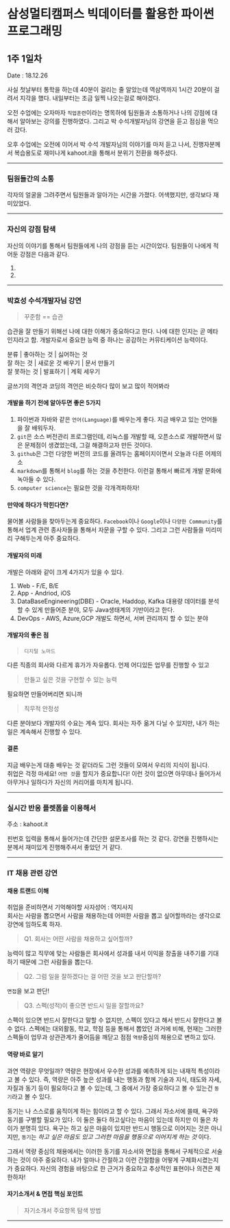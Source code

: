 # 삼성멀티캠퍼스 빅데이터를 활용한 파이썬 프로그래밍

## 1주 1일차

Date : 18.12.26

사실 첫날부터 통학을 하는데 40분이 걸리는 줄 알았는데 역삼역까지 1시간 20분이 걸려서 지각을 했다. 내일부터는 조금 일찍 나오는걸로 해야겠다.

오전 수업에는 오자마자 `직업훈련`이라는 명목하에 팀원들과 소통하거나 나의 강점에 대해서 알아보는 강의를 진행하였다. 그리고 박 수석개발자님의 강연을 듣고 점심을 먹으러 갔다.

오후 수업에는 오전에 이어서 박 수석 개발자님의 이야기를 마저 듣고 나서, 진행자분께서 복습용도로 재미나게 kahoot.it을 통해서 분위기 전환을 해주셨다.

---

### 팀원들간의 소통
각자의 얼굴을 그려주면서 팀원들과 알아가는 시간을 가졌다. 어색했지만, 생각보다 재미있었다.

---

### 자신의 강점 탐색
자신의 이야기를 통해서 팀원들에게 나의 강점을 듣는 시간이었다. 팀원들이 나에게 적어둔 강점은 다음과 같다.

 1.  
 2. 

---

### 박효성 수석개발자님 강연

> 꾸준함 == 습관

습관을 잘 만들기 위해선 나에 대한 이해가 중요하다고 한다. 나에 대한 인지는 곧 메타인지라고 함. 개발자로서 중요한 능력 중 하나는 공감하는 커뮤티케이션 능력이다.

분류 | 좋아하는 것 | 싫어하는 것  
잘 하는 것 |  새로운 것 배우기 | 문서 만들기  
잘 못하는 것 | 발표하기 | 계획 세우기  

글쓰기의 격언과 코딩의 격언은 비슷하다
많이 보고 많이 적어봐라

#### 개발을 하기 전에 알아두면 좋은 5가지

 1. 파이썬과 자바와 같은 `언어(Language)`를 배우는게 좋다. 지금 배우고 있는 언어들을 잘 배워두자.  
 2. `git`은 소스 버전관리 프로그램인데, 리눅스를 개발할 때, 오픈소스로 개발하면서 많은 문제점이 생겼었는데, 그걸 해결하고자 만든 것이다.  
 3. `github`은 그런 다양한 버전의 코드를 올려두는 홈페이지이면서 오늘과 다른 어제의 소
 4. `markdown`를 통해서 `blog`를 하는 것을 추천한다. 이런걸 통해서 빠르게 개발 문화에 녹아들 수 있다.
 5. `computer science`는 필요한 것을 각개격파하자!

 #### 만약에 하다가 막힌다면?

 물어볼 사람들을 찾아두는게 중요하다. `Facebook`이나 `Google`이나 `다양한 Community`를 통해서 업계 관련 종사자들을 통해서 자문을 구할 수 있다. 그리고 그런 사람들을 미리미리 구해두는게 아주 중요하다.

 #### 개발자의 미래

개발은 아래와 같이 크게 4가지가 있을 수 있다. 

 1. Web - F/E, B/E
 2. App - Andriod, iOS
 3. DataBaseEngineering(DBE) - Oracle, Haddop, Kafka
    대용량 데이터를 분석할 수 있게 만들어준 분야, 모두 Java생태계의 기반이라고 한다.
 4. DevOps - AWS, Azure,GCP
    개발도 하면서, 서버 관리까지 할 수 있는 분야

#### 개발자의 좋은 점

> `디지털 노마드`

다른 직종의 회사와 다르게 휴가가 자유롭다. 언제 어디있든 업무를 진행할 수 있고

> 만들고 싶은 것을 구현할 수 있는 능력

필요하면 만들어버리면 되니까

> 직무적 안정성

다른 분야보다 개발자의 수요는 계속 있다. 회사는 자주 옮겨 다닐 수 있지만, 내가 하는 일은 계속해서 진행할 수 있다.

#### 결론

지금 배우는게 대충 배우는 것 같더라도 그런 것들이 모여서 우리의 지식이 됩니다.  
취업은 걱정 마세요! `어떤 것`을 할지가 중요합니다! 이런 것이 없으면 아무데나 들어가서 아무거나 일하다가 자신의 커리어를 마치게 됩니다.  

--- 

### 실시간 반응 플렛폼을 이용해서

주소 : kahoot.it

핀번호 입력을 통해서 들어가는데 간단한 설문조사를 하는 것 같다. 강연을 진행하시는 분께서 재미있게 진행해주셔서 좋았던 거 같다. 

---

### IT 채용 관련 강연

#### 채용 트랜드 이해

취업을 준비하면서 기억해야할 사자성어 : 역지사지  
회사는 사람을 뽑으면서 사람을 채용하는데 어떠한 사람을 뽑고 싶어할까라는 생각으로 강연에 임하도록 하자.

> Q1. 회사는 어떤 사람을 채용하고 싶어할까?  

능력이 많고 직무에 맞는 사람들은 회사에서 성과를 내서 이익을 창출을 내주기를 기대하기 때문에 그런 사람들을 뽑는다.

> Q2. 그럼 일을 잘하겠다는 걸 어떤 것을 보고 판단할까?

`면접`을 보고 판단!

> Q3. 스펙(성적)이 좋으면 반드시 일을 잘할까요?

스펙이 있으면 반드시 잘한다고 말할 수 없지만, 스펙이 있다고 해서 반드시 잘한다고 볼 수 없다. 스펙에는 대외활동, 학교, 학점 등을 통해서 뽑았던 과거에 비해, 현재는 그러한 스펙들이 업무과 상관관계가 줄어듬을 깨닫고 점점 `역량`중심의 채용으로 변하고 있다.

#### 역량 바로 알기

과연 역량은 무엇일까? 역량은 현장에서 우수한 성과를 예측하게 되는 내재적 특성이라고 볼 수 있다. 즉, 역량은 아주 높은 성과를 내는 행동과 함께 기술과 지식, 태도와 자세, 자질과 동기 등이 필요하다고 볼 수 있는데, 그 중에서 가장 중요하다고 볼 수 있는건 `동기`라고 볼 수 있다. 

동기는 나 스스로를 움직이게 하는 힘이라고 할 수 있다. 그래서 자소서에 쓸때, 욕구와 동기를 구별할 필요가 있다. 이 둘은 둘다 하고싶다는 마음이 있는데 하지만 이 둘은 차이가 분명히 있다. 욕구는 하고 싶은 마음이 있지만 반드시 행동으로 이어지는 것은 아니지만, `동기`는 _하고 싶은 마음도 있고 그러한 마음을 행동으로 이어지게 하는 것_ 이다. 

그래서 역량 중심의 채용에서는 이러한 동기를 자소서와 면접을 통해서 구체적으로 서술하는 것이 아주 중요하다. 내가 얼마나 간절하고 이런 간절함을 어떻게 구체화시켰는지가 중요하다. 자신의 경험을 바탕으로 한 근거가 중요하고 추상적인 표현이나 의견은 제한하자!

#### 자기소개서 & 면접 핵심 포인트

> 자기소개서 주요항목 탐색 방법


---
